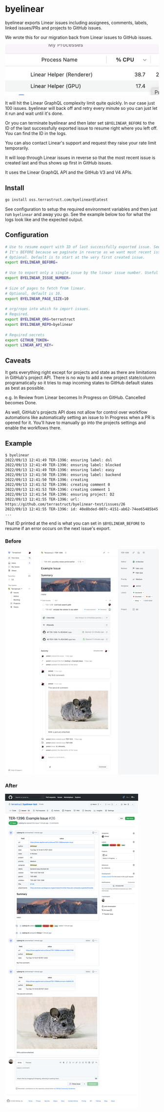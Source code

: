 # byelinear

byelinear exports Linear issues including assignees, comments, labels, linked issues/PRs and projects to GitHub issues.

We wrote this for our migration back from Linear issues to GitHub issues.

![cpu usage](./cpu.png)

It will hit the Linear GraphQL complexity limit quite quickly. In our case just 100
issues. byelinear will back off and retry every minute so you can just let it run and
wait until it's done.

Or you can terminate byelinear and then later set `$BYELINEAR_BEFORE` to the ID of the
last successfully exported issue to resume right where you left off. You can find the
ID in the logs.

You can also contact Linear's support and request they raise your rate limit
temporarily.

It will loop through Linear issues in reverse so that the most recent issue is created
last and thus shows up first in GitHub issues.

It uses the Linear GraphQL API and the GitHub V3 and V4 APIs.

## Install

```sh
go install oss.terrastruct.com/byelinear@latest
```

See configuration to setup the required environment variables and then just run
`byelinear` and away you go. See the example below too for what the logs look like
and the expected output.

## Configuration

```sh
# Use to resume export with ID of last successfully exported issue. See logs for ID.
# It's BEFORE because we paginate in reverse as we want most recent issues created last.
# Optional. Default is to start at the very first created issue.
export BYELINEAR_BEFORE=

# Use to export only a single issue by the linear issue number. Useful for testing.
export BYELINEAR_ISSUE_NUMBER=

# Size of pages to fetch from linear.
# Optional, default is 10.
export BYELINEAR_PAGE_SIZE=10

# org/repo into which to import issues.
# Required.
export BYELINEAR_ORG=terrastruct
export BYELINEAR_REPO=byelinear

# Required secrets
export GITHUB_TOKEN=
export LINEAR_API_KEY=
```

## Caveats

It gets everything right except for projects and state as there are limitations in
GitHub's project API. There is no way to add a new project state/column programatically so
it tries to map incoming states to GitHub default states as best as possible.

e.g. In Review from Linear becomes In Progress on GitHub. Cancelled becomes Done.

As well, GitHub's projects API does not allow for control over workflow automations like
automatically setting an issue to In Progress when a PR is opened for it. You'll have to
manually go into the projects settings and enable the workflows there.

## Example

```
$ byelinear
2022/09/13 12:41:49 TER-1396: ensuring label: dsl
2022/09/13 12:41:49 TER-1396: ensuring label: blocked
2022/09/13 12:41:49 TER-1396: ensuring label: easy
2022/09/13 12:41:50 TER-1396: ensuring label: backend
2022/09/13 12:41:50 TER-1396: creating
2022/09/13 12:41:52 TER-1396: creating comment 0
2022/09/13 12:41:53 TER-1396: creating comment 1
2022/09/13 12:41:54 TER-1396: ensuring project: D2
2022/09/13 12:41:55 TER-1396: url: https://github.com/terrastruct/byelinear-test/issues/26
2022/09/13 12:41:55 TER-1396: id: 40e8bded-007c-4151-ab62-74ee65485b45
...
```

That ID printed at the end is what you can set in `$BYELINEAR_BEFORE` to resume if an
error occurs on the next issue's export.

### Before

![linear](./TER-1396-linear.png)

### After

![github](./TER-1396-github.png)
